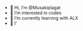 - 👋 Hi, I’m @Musakiplagat
- 👀 I’m interested in codes
- 🌱 I’m currently learning with ALX
- 💞️ I’

<!---
Musakiplagat/Musakiplagat is a ✨ special ✨ repository because its `README.md` (this file) appears on your GitHub profile.
You can click the Preview link to take a look at your changes.
--->
